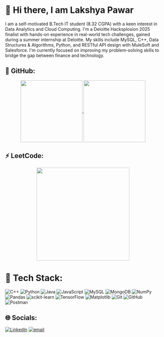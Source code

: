 # 👋 Hi there, I am Lakshya Pawar

I am a self-motivated B.Tech IT student (8.32 CGPA) with a keen interest in Data Analytics and Cloud Computing. I'm a Deloitte Hacksplosion 2025 finalist with hands-on experience in real-world tech challenges, gained during a summer internship at Deloitte. My skills include MySQL, C++, Data Structures & Algorithms, Python, and RESTful API design with MuleSoft and Salesforce. I'm currently focused on improving my problem-solving skills to bridge the gap between finance and technology.

## 🚀 GitHub:
<div align="center">
  <a href="https://github.com/Lakshya-Pawar">
    <img height=200 align="center" src="https://github-readme-stats.vercel.app/api?username=Lakshya-Pawar&theme=blueberry&show_icons=true&hide_border=true&count_private=true&rank_icon=github&hide=stars,issues&show=prs_merged_percentage" />
  </a>
  <a href="https://github.com/Lakshya-Pawar">
    <img height=200 align="center" src="https://github-readme-stats.vercel.app/api/top-langs/?username=Lakshya-Pawar&theme=blueberry&hide_border=true&include_all_commits=true&count_private=true&layout=compact&card_width=250&langs_count=8" />
  </a>
</div>

## ⚡ LeetCode:
<div align="center">
  <a href="https://leetcode.com/lakshyapawar07/">
    <img height=300 align="center" src="https://leetcard.jacoblin.cool/lakshyapawar07?theme=dark&font=ABeeZee&ext=contest" />
  </a>
</div>

# 🧠 Tech Stack:
![C++](https://img.shields.io/badge/c++-%2300599C.svg?style=for-the-badge&logo=c%2B%2B&logoColor=white) ![Python](https://img.shields.io/badge/python-3670A0?style=for-the-badge&logo=python&logoColor=ffdd54) ![Java](https://img.shields.io/badge/java-%23ED8B00.svg?style=for-the-badge&logo=openjdk&logoColor=white) ![JavaScript](https://img.shields.io/badge/javascript-%23323330.svg?style=for-the-badge&logo=javascript&logoColor=%23F7DF1E) ![MySQL](https://img.shields.io/badge/mysql-4479A1.svg?style=for-the-badge&logo=mysql&logoColor=white) ![MongoDB](https://img.shields.io/badge/MongoDB-%234ea94b.svg?style=for-the-badge&logo=mongodb&logoColor=white) ![NumPy](https://img.shields.io/badge/numpy-%23013243.svg?style=for-the-badge&logo=numpy&logoColor=white) ![Pandas](https://img.shields.io/badge/pandas-%23150458.svg?style=for-the-badge&logo=pandas&logoColor=white) ![scikit-learn](https://img.shields.io/badge/scikit--learn-%23F7931E.svg?style=for-the-badge&logo=scikit-learn&logoColor=white) ![TensorFlow](https://img.shields.io/badge/TensorFlow-%23FF6F00.svg?style=for-the-badge&logo=TensorFlow&logoColor=white) ![Matplotlib](https://img.shields.io/badge/Matplotlib-%23ffffff.svg?style=for-the-badge&logo=Matplotlib&logoColor=black) ![Git](https://img.shields.io/badge/git-%23F05033.svg?style=for-the-badge&logo=git&logoColor=white) ![GitHub](https://img.shields.io/badge/github-%23121011.svg?style=for-the-badge&logo=github&logoColor=white) ![Postman](https://img.shields.io/badge/Postman-FF6C37?style=for-the-badge&logo=postman&logoColor=white) 

## 🌐 Socials:
[![LinkedIn](https://img.shields.io/badge/LinkedIn-%230077B5.svg?logo=linkedin&logoColor=white)](https://www.linkedin.com/in/lakshya-pawar-165b81265/) [![email](https://img.shields.io/badge/Email-D14836?logo=gmail&logoColor=white)](mailto:lakshyapawar07@gmail.com) 

<!--
**Lakshya-Pawar/Lakshya-Pawar** is a ✨ _special_ ✨ repository because its `README.md` (this file) appears on your GitHub profile.

Here are some ideas to get you started:

- 🔭 I’m currently working on ...
- 🌱 I’m currently learning ...
- 👯 I’m looking to collaborate on ...
- 🤔 I’m looking for help with ...
- 💬 Ask me about ...
- 📫 How to reach me: ...
- 😄 Pronouns: ...
- ⚡ Fun fact: ...
-->
